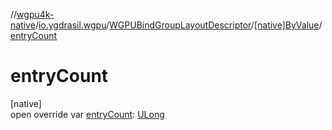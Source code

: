 //[wgpu4k-native](../../../../index.md)/[io.ygdrasil.wgpu](../../index.md)/[WGPUBindGroupLayoutDescriptor](../index.md)/[[native]ByValue](index.md)/[entryCount](entry-count.md)

# entryCount

[native]\
open override var [entryCount](entry-count.md): [ULong](https://kotlinlang.org/api/core/kotlin-stdlib/kotlin/-u-long/index.html)